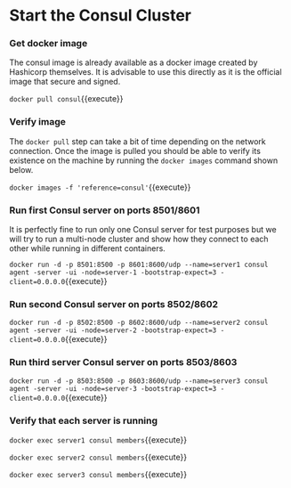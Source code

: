 # Start the Consul Cluster
### Get docker image
The consul image is already available as a docker image created by Hashicorp themselves. It is advisable to use this directly as it is the official image that secure and signed.

`docker pull consul`{{execute}}

### Verify image
The `docker pull` step can take a bit of time depending on the network connection. Once the image is pulled you should be able to verify its existence on the machine by running the `docker images` command shown below.

`docker images -f 'reference=consul'`{{execute}}

### Run first Consul server on ports 8501/8601
It is perfectly fine to run only one Consul server for test purposes but we will try to run a multi-node cluster and show how they connect to each other while running in different containers.

`docker run -d -p 8501:8500 -p 8601:8600/udp --name=server1 consul agent -server -ui -node=server-1 -bootstrap-expect=3 -client=0.0.0.0`{{execute}}
### Run second Consul server on ports 8502/8602
`docker run -d -p 8502:8500 -p 8602:8600/udp --name=server2 consul agent -server -ui -node=server-2 -bootstrap-expect=3 -client=0.0.0.0`{{execute}}
### Run third server Consul server on ports 8503/8603
`docker run -d -p 8503:8500 -p 8603:8600/udp --name=server3 consul agent -server -ui -node=server-3 -bootstrap-expect=3 -client=0.0.0.0`{{execute}}
### Verify that each server is running
`docker exec server1 consul members`{{execute}}

`docker exec server2 consul members`{{execute}}

`docker exec server3 consul members`{{execute}}